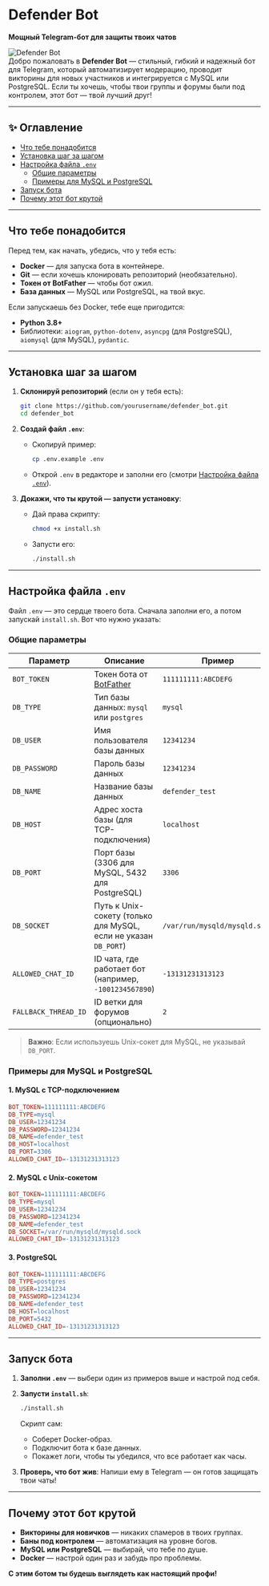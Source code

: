 # Defender Bot  
**Мощный Telegram-бот для защиты твоих чатов**  

![Defender Bot](https://img.shields.io/badge/Defender%20Bot-v1.0-blue?style=for-the-badge)  
Добро пожаловать в **Defender Bot** — стильный, гибкий и надежный бот для Telegram, который автоматизирует модерацию, проводит викторины для новых участников и интегрируется с MySQL или PostgreSQL. Если ты хочешь, чтобы твои группы и форумы были под контролем, этот бот — твой лучший друг!  

---

## ✨ Оглавление  
- [Что тебе понадобится](#что-тебе-понадобится)  
- [Установка шаг за шагом](#установка-шаг-за-шагом)  
- [Настройка файла `.env`](#настройка-файла-env)  
  - [Общие параметры](#общие-параметры)  
  - [Примеры для MySQL и PostgreSQL](#примеры-для-mysql-и-postgresql)  
- [Запуск бота](#запуск-бота)  
- [Почему этот бот крутой](#почему-этот-бот-крутой)  

---

## Что тебе понадобится  
Перед тем, как начать, убедись, что у тебя есть:  
- **Docker** — для запуска бота в контейнере.  
- **Git** — если хочешь клонировать репозиторий (необязательно).  
- **Токен от BotFather** — чтобы бот ожил.  
- **База данных** — MySQL или PostgreSQL, на твой вкус.  

Если запускаешь без Docker, тебе еще пригодится:  
- **Python 3.8+**  
- Библиотеки: `aiogram`, `python-dotenv`, `asyncpg` (для PostgreSQL), `aiomysql` (для MySQL), `pydantic`.  

---

## Установка шаг за шагом  

1. **Склонируй репозиторий** (если он у тебя есть):  
   ```bash
   git clone https://github.com/yourusername/defender_bot.git
   cd defender_bot
   ```

2. **Создай файл `.env`**:  
   - Скопируй пример:  
     ```bash
     cp .env.example .env
     ```
   - Открой `.env` в редакторе и заполни его (смотри [Настройка файла `.env`](#настройка-файла-env)).  

3. **Докажи, что ты крутой — запусти установку**:  
   - Дай права скрипту:  
     ```bash
     chmod +x install.sh
     ```
   - Запусти его:  
     ```bash
     ./install.sh
     ```

---

## Настройка файла `.env`  

Файл `.env` — это сердце твоего бота. Сначала заполни его, а потом запускай `install.sh`. Вот что нужно указать:  

### Общие параметры  
| Параметр             | Описание                                                                 | Пример                     |
|----------------------|--------------------------------------------------------------------------|----------------------------|
| `BOT_TOKEN`          | Токен бота от [BotFather](https://t.me/BotFather)                       | `111111111:ABCDEFG`        |
| `DB_TYPE`            | Тип базы данных: `mysql` или `postgres`                                 | `mysql`                    |
| `DB_USER`            | Имя пользователя базы данных                                            | `12341234`                 |
| `DB_PASSWORD`        | Пароль базы данных                                                      | `12341234`                 |
| `DB_NAME`            | Название базы данных                                                    | `defender_test`            |
| `DB_HOST`            | Адрес хоста базы (для TCP-подключения)                                  | `localhost`                |
| `DB_PORT`            | Порт базы (3306 для MySQL, 5432 для PostgreSQL)                         | `3306`                     |
| `DB_SOCKET`          | Путь к Unix-сокету (только для MySQL, если не указан `DB_PORT`)         | `/var/run/mysqld/mysqld.sock` |
| `ALLOWED_CHAT_ID`    | ID чата, где работает бот (например, `-1001234567890`)                  | `-13131231313123`          |
| `FALLBACK_THREAD_ID` | ID ветки для форумов (опционально)                                       | `2`                        |

> **Важно**: Если используешь Unix-сокет для MySQL, не указывай `DB_PORT`.  

### Примеры для MySQL и PostgreSQL  

#### 1. MySQL с TCP-подключением  
```makefile
BOT_TOKEN=111111111:ABCDEFG
DB_TYPE=mysql
DB_USER=12341234
DB_PASSWORD=12341234
DB_NAME=defender_test
DB_HOST=localhost
DB_PORT=3306
ALLOWED_CHAT_ID=-13131231313123
```

#### 2. MySQL с Unix-сокетом  
```makefile
BOT_TOKEN=111111111:ABCDEFG
DB_TYPE=mysql
DB_USER=12341234
DB_PASSWORD=12341234
DB_NAME=defender_test
DB_SOCKET=/var/run/mysqld/mysqld.sock
ALLOWED_CHAT_ID=-13131231313123
```

#### 3. PostgreSQL  
```makefile
BOT_TOKEN=111111111:ABCDEFG
DB_TYPE=postgres
DB_USER=12341234
DB_PASSWORD=12341234
DB_NAME=defender_test
DB_HOST=localhost
DB_PORT=5432
ALLOWED_CHAT_ID=-13131231313123
```

---

## Запуск бота  

1. **Заполни `.env`** — выбери один из примеров выше и настрой под себя.  
2. **Запусти `install.sh`**:  
   ```bash
   ./install.sh
   ```  
   Скрипт сам:  
   - Соберет Docker-образ.  
   - Подключит бота к базе данных.  
   - Покажет логи, чтобы ты убедился, что все работает как часы.  

3. **Проверь, что бот жив**: Напиши ему в Telegram — он готов защищать твои чаты!  

---

## Почему этот бот крутой  
- **Викторины для новичков** — никаких спамеров в твоих группах.  
- **Баны под контролем** — автоматизация на уровне богов.  
- **MySQL или PostgreSQL** — выбирай, что тебе по душе.  
- **Docker** — настрой один раз и забудь про проблемы.  

**С этим ботом ты будешь выглядеть как настоящий профи!**